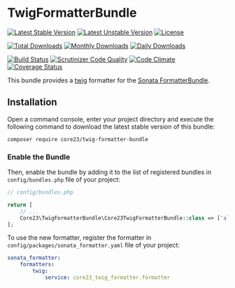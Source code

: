 TwigFormatterBundle
===================
[![Latest Stable Version](https://poser.pugx.org/core23/twig-formatter-bundle/v/stable)](https://packagist.org/packages/core23/twig-formatter-bundle)
[![Latest Unstable Version](https://poser.pugx.org/core23/twig-formatter-bundle/v/unstable)](https://packagist.org/packages/core23/twig-formatter-bundle)
[![License](https://poser.pugx.org/core23/twig-formatter-bundle/license)](https://packagist.org/packages/core23/twig-formatter-bundle)

[![Total Downloads](https://poser.pugx.org/core23/twig-formatter-bundle/downloads)](https://packagist.org/packages/core23/twig-formatter-bundle)
[![Monthly Downloads](https://poser.pugx.org/core23/twig-formatter-bundle/d/monthly)](https://packagist.org/packages/core23/twig-formatter-bundle)
[![Daily Downloads](https://poser.pugx.org/core23/twig-formatter-bundle/d/daily)](https://packagist.org/packages/core23/twig-formatter-bundle)

[![Build Status](https://travis-ci.org/core23/TwigFormatterBundle.svg)](https://travis-ci.org/core23/TwigFormatterBundle)
[![Scrutinizer Code Quality](https://scrutinizer-ci.com/g/core23/TwigFormatterBundle/badges/quality-score.png?b=master)](https://scrutinizer-ci.com/g/core23/TwigFormatterBundle)
[![Code Climate](https://codeclimate.com/github/core23/TwigFormatterBundle/badges/gpa.svg)](https://codeclimate.com/github/core23/TwigFormatterBundle)
[![Coverage Status](https://coveralls.io/repos/core23/TwigFormatterBundle/badge.svg)](https://coveralls.io/r/core23/TwigFormatterBundle)

This bundle provides a [twig] formatter for the [Sonata FormatterBundle].

## Installation

Open a command console, enter your project directory and execute the following command to download the latest stable version of this bundle:

```
composer require core23/twig-formatter-bundle
```

### Enable the Bundle

Then, enable the bundle by adding it to the list of registered bundles in `config/bundles.php` file of your project:

```php
// config/bundles.php

return [
    // ...
    Core23\TwigFormatterBundle\Core23TwigFormatterBundle::class => ['all' => true],
];
```

To use the new formatter, register the formatter in `config/packages/sonata_formatter.yaml` file of your project:

```yaml
sonata_formatter:
    formatters:
        twig:
            service: core23_twig_formatter.formatter
```


[twig]: https://github.com/twigphp/Twig
[Sonata FormatterBundle]: https://github.com/sonata-project/SonataFormatterBundle

